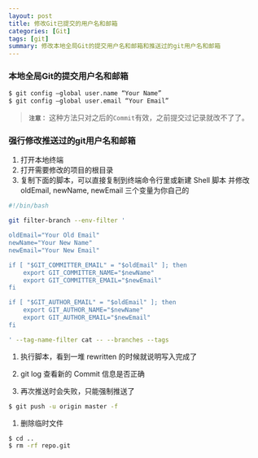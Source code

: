```yaml
---
layout: post
title: 修改Git已提交的用户名和邮箱
categories: [Git]
tags: [git]
summary: 修改本地全局Git的提交用户名和邮箱和推送过的git用户名和邮箱
---
```


### 本地全局Git的提交用户名和邮箱
```sh
$ git config –global user.name “Your Name”
$ git config –global user.email “Your Email”
```
> **`注意：`** 这种方法只对之后的`Commit`有效，之前提交过记录就改不了了。

### 强行修改推送过的git用户名和邮箱
1. 打开本地终端
1. 打开需要修改的项目的根目录
1. 复制下面的脚本，可以直接复制到终端命令行里或新建 Shell 脚本
并修改 oldEmail, newName, newEmail 三个变量为你自己的
```sh
#!/bin/bash

git filter-branch --env-filter '

oldEmail="Your Old Email"
newName="Your New Name"
newEmail="Your New Email"

if [ "$GIT_COMMITTER_EMAIL" = "$oldEmail" ]; then
    export GIT_COMMITTER_NAME="$newName"
    export GIT_COMMITTER_EMAIL="$newEmail"
fi

if [ "$GIT_AUTHOR_EMAIL" = "$oldEmail" ]; then
    export GIT_AUTHOR_NAME="$newName"
    export GIT_AUTHOR_EMAIL="$newEmail"
fi

' --tag-name-filter cat -- --branches --tags
```

1. 执行脚本，看到一堆 rewritten 的时候就说明写入完成了

1. git log 查看新的 Commit 信息是否正确

1. 再次推送时会失败，只能强制推送了
```sh
$ git push -u origin master -f
```

1. 删除临时文件
```sh
$ cd ..
$ rm -rf repo.git
```
